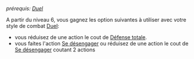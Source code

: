 *prérequis: [Duel](../../1.%20Talent%20de%20base/Style%20de%20combat.md#Duel)*

A partir du niveau 6, vous gagnez les option suivantes à utiliser avec votre style de combat [Duel](../../1.%20Talent%20de%20base/Style%20de%20combat.md#Duel):
- vous réduisez de une action le cout de [Défense totale](../../../../1.Regles%20generales/1.Regles%20de%20jeu/1.Base/4.Combat.md#Défense%20totale).
- vous faites l'action [Se désengager](../../../../1.Regles%20generales/1.Regles%20de%20jeu/1.Base/4.Combat.md#Se%20désengager) ou réduisez de une action le cout de [Se désengager](../../../../1.Regles%20generales/1.Regles%20de%20jeu/1.Base/4.Combat.md#Se%20désengager) coutant 2 actions
